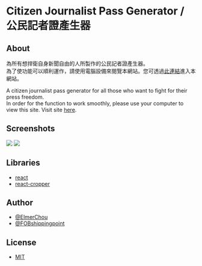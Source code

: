 # Citizen Journalist Pass Generator / 公民記者證產生器

## About

為所有想捍衛自身新聞自由的人所製作的公民記者證產生器。  
為了使功能可以順利運作，請使用電腦設備來閱覽本網站。您可透過[此連結](https://elmerchou.github.io/journalist_pass/)進入本網站。

A citizen journalist pass generator for all those who want to fight for their press freedom.  
In order for the function to work smoothly, please use your computer to view this site.
Visit site [here](https://elmerchou.github.io/journalist_pass/).

## Screenshots

![](https://i.imgur.com/j5s5pDu.png)
![](https://i.imgur.com/COuRFKe.png)

## Libraries

- [react](https://www.npmjs.com/package/react)
- [react-cropper](https://www.npmjs.com/package/react-cropper)

## Author

- [@ElmerChou](https://github.com/elmerchou)
- [@FOBshippingpoint](https://github.com/FOBshippingpoint)

## License

- [MIT](https://choosealicense.com/licenses/mit/)
